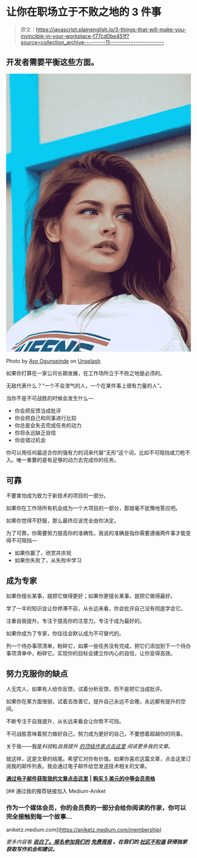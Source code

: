 # 让你在职场立于不败之地的 3 件事

> 原文：<https://javascript.plainenglish.io/3-things-that-will-make-you-invincible-in-your-workplace-f77cd0be451f?source=collection_archive---------11----------------------->

## 开发者需要平衡这些方面。

![](img/a54f8342439bbbda12617a8329f5c3b4.png)

Photo by [Ayo Ogunseinde](https://unsplash.com/@armedshutter?utm_source=medium&utm_medium=referral) on [Unsplash](https://unsplash.com?utm_source=medium&utm_medium=referral)

如果你打算在一家公司长期发展，在工作场所立于不败之地是必须的。

无敌代表什么？“一个不会泄气的人，一个在某件事上很有力量的人”。

当你不是不可战胜的时候会发生什么—

*   你会把反馈当成批评
*   你会把自己和同事进行比较
*   你总是会失去完成任务的动力
*   你将永远缺乏自信
*   你会错过机会

你可以用任何最适合你的强有力的词来代替“无形”这个词，比如不可阻挡或刀枪不入。唯一重要的是有足够的动力去完成你的任务。

## 可靠

不要害怕成为致力于新技术的项目的一部分。

如果你在工作场所有机会成为一个大项目的一部分，那就毫不犹豫地答应吧。

如果你觉得不舒服，那么最终应该完全由你决定。

为了可靠，你需要努力提高你的准确性。我说的准确是指你需要遵循两件事才能变得不可阻挡—

*   如果你赢了，欣赏并庆祝
*   如果你失败了，从失败中学习

## 成为专家

如果你擅长某事，就把它做得更好；如果你更擅长某事，就把它做得最好。

学了一半的知识会让你停滞不前，从长远来看，你会批评自己没有彻底学会它。

注重自我提升。专注于提高你的注意力。专注于成为最好的。

如果你成为了专家，你往往会默认成为不可替代的。

列一个待办事项清单，粉碎它，如果一些任务没有完成，把它们添加到下一个待办事项清单中，粉碎它。实现你的目标会建立你内心的自信，让你变得高效。

## 努力克服你的缺点

人无完人，如果有人给你反馈，试着分析反馈，而不是把它当成批评。

如果你在某方面很弱，试着去改善它。提升自己永远不会晚，永远都有提升的空间。

不断专注于自我提升，从长远来看会让你势不可挡。

不可战胜意味着努力做好自己，努力成为更好的自己，不要想着超越你的同事。

关于我——我是*科技*和*自我提升* [*的顶级作家点击这里*](https://aniketz.medium.com/) *阅读更多我的文章。*

就这样，这是文章的结尾。希望它对你有价值。如果你喜欢这篇文章，点击这里订阅我的邮件列表。我会通过电子邮件给您发送技术相关的文章。

[**通过电子邮件获取我的文章点击这里**](https://aniketz.medium.com/subscribe) **|** [**购买 5 美元的中等会员资格**](https://aniketz.medium.com/membership)

[](https://aniketz.medium.com/membership) [## 通过我的推荐链接加入 Medium-Aniket

### 作为一个媒体会员，你的会员费的一部分会给你阅读的作家，你可以完全接触到每一个故事…

aniketz.medium.com](https://aniketz.medium.com/membership) 

*更多内容看* [***说白了。报名参加我们的***](http://plainenglish.io/) **[***免费周报***](http://newsletter.plainenglish.io/) *。在我们的* [***社区不和谐***](https://discord.gg/GtDtUAvyhW) *获得独家获取写作机会和建议。***